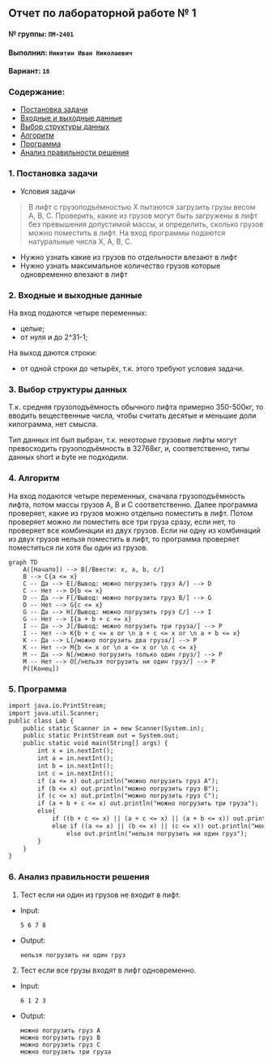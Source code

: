 ## Отчет по лабораторной работе № 1

#### № группы: `ПМ-2401`

#### Выполнил: `Никитин Иван Николаевич`

#### Вариант: `18`

### Содержание:

- [Постановка задачи](#1-постановка-задачи)
- [Входные и выходные данные](#2-входные-и-выходные-данные)
- [Выбор структуры данных](#3-выбор-структуры-данных)
- [Алгоритм](#4-алгоритм)
- [Программа](#5-программа)
- [Анализ правильности решения](#6-анализ-правильности-решения)

### 1. Постановка задачи

- Условия задачи

>В лифт с грузоподъёмностью X пытаются загрузить грузы весом A, B, C.
Проверить, какие из грузов могут быть загружены в лифт без превышения
допустимой массы, и определить, сколько грузов можно поместить в лифт.
На вход программы подаются натуральные числа X, A, B, C.

- Нужно узнать какие из грузов по отдельности влезают в лифт
- Нужно узнать максимальное количество грузов которые одновременно влезают в лифт

### 2. Входные и выходные данные

На вход подаются четыре переменных:

- целые;
- от нуля и до 2^31-1;


На выход даются строки:

- от одной строки до четырёх, т.к. этого требуют условия задачи.



### 3. Выбор структуры данных

Т.к. средняя грузоподъёмность обычного лифта примерно 350-500кг, то вводить вещественные числа, чтобы считать десятые и меньшие доли килограмма, нет смысла.

Тип данных int был выбран, т.к. некоторые грузовые лифты могут превосходить грузоподъёмность в 32768кг, и, соответственно, типы данных short и byte не подходили.

### 4. Алгоритм
На вход подаются четыре переменных, сначала грузоподъёмность лифта, потом массы грузов A, B и C соответственно.
Далее программа проверяет, какие из грузов можно отдельно поместить в лифт.
Потом проверяет можно ли поместить все три груза сразу, если нет, то проверяет все комбинации из двух грузов.
Если ни одну из комбинаций из двух грузов нельзя поместить в лифт, то программа проверяет поместиться ли хотя бы один из грузов.

```mermaid
graph TD
    A([Начало]) --> B[/Ввести: x, a, b, c/]
    B --> C{a <= x}
    C -- Да --> E[/Вывод: можно погрузить груз A/] --> D
    C -- Нет --> D{b <= x}
    D -- Да --> F[/Вывод: можно погрузить груз B/] --> G
    D -- Нет --> G{c <= x}
    G -- Да --> H[/Вывод: можно погрузить груз C/] --> I
    G -- Нет --> I{a + b + c <= x}
    I -- Да --> J[/Вывод: можно погрузить три груза/] --> P
    I -- Нет --> K{b + c <= x or \n a + c <= x or \n a + b <= x}
    K -- Да --> L[/можно погрузить два груза/] --> P
    K -- Нет --> M{b <= x or \n a <= x or \n c <= x}
    M -- Да --> N[/можно погрузить только один груз/] --> P
    M -- Нет --> O[/нельзя погрузить ни один груз/] --> P
    P([Конец])
```
### 5. Программа
```markdown
import java.io.PrintStream;
import java.util.Scanner;
public class Lab {
    public static Scanner in = new Scanner(System.in);
    public static PrintStream out = System.out;
    public static void main(String[] args) {
        int x = in.nextInt();
        int a = in.nextInt();
        int b = in.nextInt();
        int c = in.nextInt();
        if (a <= x) out.println("можно погрузить груз A");
        if (b <= x) out.println("можно погрузить груз B");
        if (c <= x) out.println("можно погрузить груз C");
        if (a + b + c <= x) out.println("можно погрузить три груза");
        else{
            if ((b + c <= x) || (a + c <= x) || (a + b <= x)) out.println("можно погрузить только два груза");
            else if ((a <= x) || (b <= x) || (c <= x)) out.println("можно погрузить только один груз");
                else out.println("нельзя погрузить ни один груз");
        }
    }
}
```

### 6. Анализ правильности решения

1. Тест если ни один из грузов не входит в лифт.

- Input:
    ```
    5 6 7 8 
    ```

- Output:
    ```
    нельзя погрузить ни один груз
    ```

2. Тест если все грузы входят в лифт одновременно.

- Input:
    ```
    6 1 2 3
    ```

- Output:
    ```
  можно погрузить груз A
  можно погрузить груз B
  можно погрузить груз C
  можно погрузить три груза
    ```